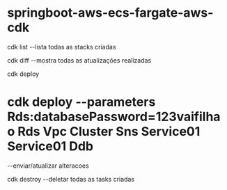 # springboot-aws-ecs-fargate-aws-cdk

cdk list
--lista todas as stacks criadas

cdk diff
--mostra todas as atualizações realizadas

cdk deploy
# cdk deploy --parameters Rds:databasePassword=123vaifilhao Rds Vpc Cluster Sns Service01 Service01 Ddb
--enviar/atualizar alteracoes

cdk destroy
--deletar todas as tasks criadas
